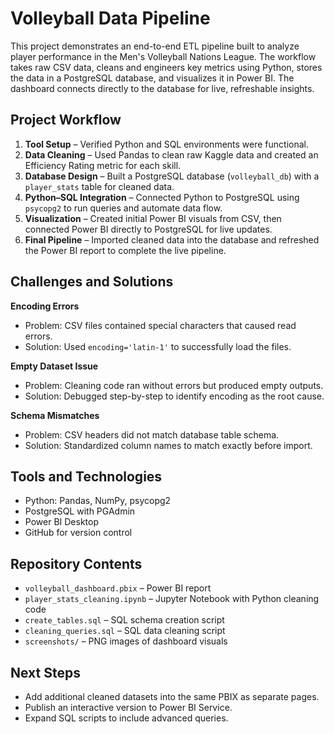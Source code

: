 # Volleyball Data Pipeline

This project demonstrates an end-to-end ETL pipeline built to analyze player performance in the Men's Volleyball Nations League. The workflow takes raw CSV data, cleans and engineers key metrics using Python, stores the data in a PostgreSQL database, and visualizes it in Power BI. The dashboard connects directly to the database for live, refreshable insights.

## Project Workflow

1. **Tool Setup** – Verified Python and SQL environments were functional.
2. **Data Cleaning** – Used Pandas to clean raw Kaggle data and created an Efficiency Rating metric for each skill.
3. **Database Design** – Built a PostgreSQL database (`volleyball_db`) with a `player_stats` table for cleaned data.
4. **Python–SQL Integration** – Connected Python to PostgreSQL using `psycopg2` to run queries and automate data flow.
5. **Visualization** – Created initial Power BI visuals from CSV, then connected Power BI directly to PostgreSQL for live updates.
6. **Final Pipeline** – Imported cleaned data into the database and refreshed the Power BI report to complete the live pipeline.

## Challenges and Solutions

**Encoding Errors**  
- Problem: CSV files contained special characters that caused read errors.  
- Solution: Used `encoding='latin-1'` to successfully load the files.

**Empty Dataset Issue**  
- Problem: Cleaning code ran without errors but produced empty outputs.  
- Solution: Debugged step-by-step to identify encoding as the root cause.

**Schema Mismatches**  
- Problem: CSV headers did not match database table schema.  
- Solution: Standardized column names to match exactly before import.

## Tools and Technologies

- Python: Pandas, NumPy, psycopg2  
- PostgreSQL with PGAdmin  
- Power BI Desktop  
- GitHub for version control

## Repository Contents

- `volleyball_dashboard.pbix` – Power BI report  
- `player_stats_cleaning.ipynb` – Jupyter Notebook with Python cleaning code  
- `create_tables.sql` – SQL schema creation script  
- `cleaning_queries.sql` – SQL data cleaning script  
- `screenshots/` – PNG images of dashboard visuals

## Next Steps

- Add additional cleaned datasets into the same PBIX as separate pages.  
- Publish an interactive version to Power BI Service.  
- Expand SQL scripts to include advanced queries.
